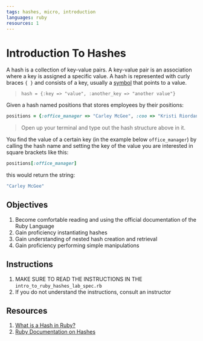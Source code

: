 ```yaml
---
tags: hashes, micro, introduction
languages: ruby
resources: 1
---
```

# Introduction To Hashes
A hash is a collection of key-value pairs. A key-value pair is an association where a key is assigned a specific value. A hash is represented with curly braces `{ }` and consists of a key, usually a [symbol](http://www.ruby-doc.org/core-2.1.5/Symbol.html) that points to a value.  

> `hash = {:key => "value", :another_key => "another value"}`

Given a hash named positions that stores employees by their positions:

```ruby
positions = {:office_manager => "Carley McGee", :coo => "Kristi Riordan ", :placements_manager => "Jackie Morgan", :creative_designer => "Edvin Lee"}
```

>Open up your terminal and type out the hash structure above in it.

You find the value of a certain key (in the example below `office_manager`) by calling the hash name and setting the key of the value you are interested in square brackets like this:

```ruby
positions[:office_manager]
```
this would return the string:
```ruby
"Carley McGee"
```

## Objectives
1. Become comfortable reading and using the official documentation of the Ruby Language
2. Gain proficiency instantiating hashes
3. Gain understanding of nested hash creation and retrieval
4. Gain proficiency performing simple manipulations

## Instructions
1. MAKE SURE TO READ THE INSTRUCTIONS IN THE `intro_to_ruby_hashes_lab_spec.rb`
2. If you do not understand the instructions, consult an instructor

## Resources
1. [What is a Hash in Ruby?](http://ruby.about.com/od/rubyfeatures/a/hashes.htm)
2. [Ruby Documentation on Hashes](http://ruby-doc.org/core-2.1.3/Hash.html)
